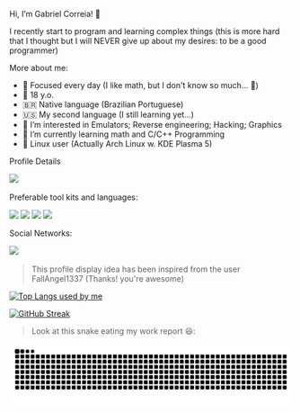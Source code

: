 Hi, I’m Gabriel Correia! 🥇

I recently start to program and learning complex things (this is more hard that I thought but I will NEVER give up about my desires: to be a good programmer)

More about me:
- 🧠 Focused every day (I like math, but I don't know so much... 🥲)
- 🥚 18 y.o.
- 🇧🇷 Native language (Brazilian Portuguese)
- 🇺🇸 My second language (I still learning yet...)
- 👀 I’m interested in Emulators; Reverse engineering; Hacking; Graphics
- 🌱 I’m currently learning math and C/C++ Programming
- 🐧 Linux user (Actually Arch Linux w. KDE Plasma 5)

Profile Details

![ ](https://komarev.com/ghpvc/?username=ocorreia18&color=blue&style=flat-square)

Preferable tool kits and languages:

<div>
  <a href="https://en.wikipedia.org/wiki/C_(programming_language)" target="_blank"> <img src=https://img.shields.io/badge/C-00599C?style=for-the-badge&logo=c&logoColor=white><a/>
  <a href="https://en.wikipedia.org/wiki/C%2B%2B" target="_blank"> <img src=https://img.shields.io/badge/C%2B%2B-00599C?style=for-the-badge&logo=c%2B%2B&logoColor=white></a>
  <a href="https://en.wikipedia.org/wiki/Rust_(programming_language)" target="_blank"><img src=https://img.shields.io/badge/Rust-black?style=for-the-badge&logo=rust&logoColor=#E57324><a/>
  <a href="https://en.wikipedia.org/wiki/Linux" target="_blank"><img src=https://img.shields.io/badge/Linux-FCC624?style=for-the-badge&logo=linux&logoColor=black></a>
</div>

Social Networks:

<div> 
  <a href="https://www.instagram.com/ocorreia18/" target="_blank"><img src="https://img.shields.io/badge/Instagram-E4405F?style=for-the-badge&logo=instagram&logoColor=white" target="_blank"></a>
</div>

> This profile display idea has been inspired from the user FallAngel1337 (Thanks! you're awesome)

[![Top Langs used by me](https://github-readme-stats.vercel.app/api/top-langs/?username=ocorreia18&theme=dark&layout=compact)](https://github.com/anuraghazra/github-readme-stats)

[![GitHub Streak](http://github-readme-streak-stats.herokuapp.com?user=ocorreia18&theme=dark&date_format=M%20j%5B%2C%20Y%5D)](https://git.io/streak-stats) 

> Look at this snake eating my work report 😆:

![Snake](https://raw.githubusercontent.com/ocorreia18/ocorreia18/output/github-contribution-grid-snake.svg)
